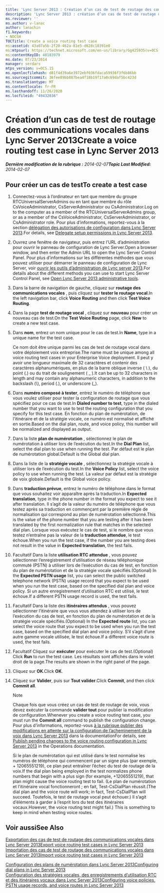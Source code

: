 ```yaml
---
title: 'Lync Server 2013 : Création d’un cas de test de routage des communications vocales'
description: 'Lync Server 2013 : création d’un cas de test de routage de voix.'
ms.reviewer: ''
ms.author: v-lanac
author: lanachin
f1.keywords:
- NOCSH
TOCTitle: Create a voice routing test case
ms:assetid: 43a07a5b-2f20-462a-81e5-d628c18391e0
ms:mtpsurl: https://technet.microsoft.com/en-us/library/Gg425935(v=OCS.15)
ms:contentKeyID: 48183979
ms.date: 07/23/2014
manager: serdars
mtps_version: v=OCS.15
ms.openlocfilehash: d81f4d39a6e3972ebf036fdaca59936f3f6b86bb
ms.sourcegitcommit: 36fee89bb887bea4f18b19f17a8c69daf5bc423d
ms.translationtype: MT
ms.contentlocale: fr-FR
ms.lasthandoff: 11/26/2020
ms.locfileid: "49432036"
---
```

# <a name="create-a-voice-routing-test-case-in-lync-server-2013"></a><span data-ttu-id="78e3f-103">Création d’un cas de test de routage des communications vocales dans Lync Server 2013</span><span class="sxs-lookup"><span data-stu-id="78e3f-103">Create a voice routing test case in Lync Server 2013</span></span>

<div data-xmlns="http://www.w3.org/1999/xhtml">

<div class="topic" data-xmlns="http://www.w3.org/1999/xhtml" data-msxsl="urn:schemas-microsoft-com:xslt" data-cs="https://msdn.microsoft.com/">

<div data-asp="https://msdn2.microsoft.com/asp">



</div>

<div id="mainSection">

<div id="mainBody"><span data-ttu-id="78e3f-104">

<span> </span></span><span class="sxs-lookup"><span data-stu-id="78e3f-104">

<span> </span></span></span>

<span data-ttu-id="78e3f-105">_**Dernière modification de la rubrique :** 2014-02-07_</span><span class="sxs-lookup"><span data-stu-id="78e3f-105">_**Topic Last Modified:** 2014-02-07_</span></span>

<div>

## <a name="to-create-a-test-case"></a><span data-ttu-id="78e3f-106">Pour créer un cas de test</span><span class="sxs-lookup"><span data-stu-id="78e3f-106">To create a test case</span></span>

1.  <span data-ttu-id="78e3f-107">Connectez-vous à l’ordinateur en tant que membre du groupe RTCUniversalServerAdmins ou en tant que membre du rôle CsVoiceAdministrator, CsServerAdministrator ou CsAdministrator.</span><span class="sxs-lookup"><span data-stu-id="78e3f-107">Log on to the computer as a member of the RTCUniversalServerAdmins group, or as a member of the CsVoiceAdministrator, CsServerAdministrator, or CsAdministrator role.</span></span> <span data-ttu-id="78e3f-108">Pour plus d’informations, reportez-vous à la section [délégation des autorisations de configuration dans Lync Server 2013](lync-server-2013-delegate-setup-permissions.md).</span><span class="sxs-lookup"><span data-stu-id="78e3f-108">For details, see [Delegate setup permissions in Lync Server 2013](lync-server-2013-delegate-setup-permissions.md).</span></span>

2.  <span data-ttu-id="78e3f-109">Ouvrez une fenêtre de navigateur, puis entrez l’URL d’administration pour ouvrir le panneau de configuration de Lync Server.</span><span class="sxs-lookup"><span data-stu-id="78e3f-109">Open a browser window, and then enter the Admin URL to open the Lync Server Control Panel.</span></span> <span data-ttu-id="78e3f-110">Pour plus d’informations sur les différentes méthodes que vous pouvez utiliser pour démarrer le panneau de configuration de Lync Server, voir [ouvrir les outils d’administration de Lync server 2013](lync-server-2013-open-lync-server-administrative-tools.md).</span><span class="sxs-lookup"><span data-stu-id="78e3f-110">For details about the different methods you can use to start Lync Server Control Panel, see [Open Lync Server 2013 administrative tools](lync-server-2013-open-lync-server-administrative-tools.md).</span></span>

3.  <span data-ttu-id="78e3f-111">Dans la barre de navigation de gauche, cliquez sur **routage des communications vocales** , puis cliquez sur **tester le routage vocal**.</span><span class="sxs-lookup"><span data-stu-id="78e3f-111">In the left navigation bar, click **Voice Routing** and then click **Test Voice Routing**.</span></span>

4.  <span data-ttu-id="78e3f-112">Dans la page **test de routage vocal** , cliquez sur **nouveau** pour créer un nouveau cas de test.</span><span class="sxs-lookup"><span data-stu-id="78e3f-112">On the **Test Voice Routing** page, click **New** to create a new test case.</span></span>

5.  <span data-ttu-id="78e3f-113">Dans **nom**, entrez un nom unique pour le cas de test.</span><span class="sxs-lookup"><span data-stu-id="78e3f-113">In **Name**, type in a unique name for the test case.</span></span>
    
    <span data-ttu-id="78e3f-114">Ce nom doit être unique parmi les cas de test de routage vocal dans votre déploiement voix entreprise.</span><span class="sxs-lookup"><span data-stu-id="78e3f-114">The name must be unique among all voice routing test cases in your Enterprise Voice deployment.</span></span> <span data-ttu-id="78e3f-115">Il peut y avoir une longueur maximale de 32 caractères et contenir des caractères alphanumériques, en plus de la barre oblique inverse ( \\ ), du point (.) ou du trait de soulignement ( \_ ).</span><span class="sxs-lookup"><span data-stu-id="78e3f-115">It can be up to 32 characters in length and may contain any alphanumeric characters, in addition to the backslash (\\), period (.), or underscore (\_).</span></span>

6.  <span data-ttu-id="78e3f-116">Dans **numéro composé à tester**, entrez le numéro de téléphone que vous voulez utiliser pour tester la configuration de routage que vous spécifiez pour ce cas de test.</span><span class="sxs-lookup"><span data-stu-id="78e3f-116">In **Dialed number to test**, type in the dialed number that you want to use to test the routing configuration that you specify for this test case.</span></span> <span data-ttu-id="78e3f-117">En fonction du plan de numérotation, de l’itinéraire et de la stratégie vocale, ce numéro est normalisé et affiché en sortie.</span><span class="sxs-lookup"><span data-stu-id="78e3f-117">Based on the dial plan, route, and voice policy, this number will be normalized and displayed as output.</span></span>

7.  <span data-ttu-id="78e3f-118">Dans la liste **plan de numérotation** , sélectionnez le plan de numérotation à utiliser lors de l’exécution du test.</span><span class="sxs-lookup"><span data-stu-id="78e3f-118">In the **Dial Plan** list, select the dial plan to use when running the test.</span></span> <span data-ttu-id="78e3f-119">Par défaut est le plan de numérotation global.</span><span class="sxs-lookup"><span data-stu-id="78e3f-119">Default is the Global dial plan.</span></span>

8.  <span data-ttu-id="78e3f-120">Dans la liste de la **stratégie vocale** , sélectionnez la stratégie vocale à utiliser lors de l’exécution du test.</span><span class="sxs-lookup"><span data-stu-id="78e3f-120">In the **Voice Policy** list, select the voice policy to use when running the test.</span></span> <span data-ttu-id="78e3f-121">La valeur par défaut est la stratégie de voix globale.</span><span class="sxs-lookup"><span data-stu-id="78e3f-121">Default is the Global voice policy.</span></span>

9.  <span data-ttu-id="78e3f-122">Dans **traduction prévue**, entrez le numéro de téléphone dans le format que vous souhaitez voir apparaître après la traduction.</span><span class="sxs-lookup"><span data-stu-id="78e3f-122">In **Expected translation**, type in the phone number in the format you expect to see it after translation.</span></span> <span data-ttu-id="78e3f-123">Il s’agit de la valeur du numéro de téléphone que vous testez après sa traduction en commençant par la première règle de normalisation qui correspond au plan de numérotation sélectionné.</span><span class="sxs-lookup"><span data-stu-id="78e3f-123">This is the value of the phone number that you are testing after it has been translated by the first normalization rule that matches in the selected dial plan.</span></span> <span data-ttu-id="78e3f-124">Lorsque vous exécutez le cas de test, si le nombre que vous testez n’entraîne pas la valeur de la **traduction attendue**, le test échoue.</span><span class="sxs-lookup"><span data-stu-id="78e3f-124">When you run the test case, if the number you are testing does not result in the value in **Expected translation**, the test fails.</span></span>

10. <span data-ttu-id="78e3f-125">Facultatif Dans la liste **utilisation RTC attendue** , vous pouvez sélectionner l’enregistrement d’utilisation de réseau téléphonique commuté (PSTN) à utiliser lors de l’exécution du cas de test, en fonction du plan de numérotation et de la stratégie vocale spécifiés.</span><span class="sxs-lookup"><span data-stu-id="78e3f-125">(Optional) In the **Expected PSTN usage** list, you can select the public switched telephone network (PSTN) usage record that you expect to be used when you run the test case, based on the specified dial plan and voice policy.</span></span> <span data-ttu-id="78e3f-126">Si un autre enregistrement d’utilisation RTC est utilisé, le test échoue.</span><span class="sxs-lookup"><span data-stu-id="78e3f-126">If a different PSTN usage record is used, the test fails.</span></span>

11. <span data-ttu-id="78e3f-127">Facultatif Dans la liste des **itinéraires attendus** , vous pouvez sélectionner l’itinéraire que vous vous attendez à utiliser lors de l’exécution du cas de test, en fonction du plan de numérotation et de la stratégie vocale spécifiés.</span><span class="sxs-lookup"><span data-stu-id="78e3f-127">(Optional) In the **Expected route** list, you can select the voice route that you expect to be used when you run the test case, based on the specified dial plan and voice policy.</span></span> <span data-ttu-id="78e3f-128">S’il s’agit d’une autre gamme vocale utilisée, le test échoue.</span><span class="sxs-lookup"><span data-stu-id="78e3f-128">If a different voice route is used, the test fails.</span></span>

12. <span data-ttu-id="78e3f-129">Facultatif Cliquez sur **exécuter** pour exécuter le cas de test.</span><span class="sxs-lookup"><span data-stu-id="78e3f-129">(Optional) Click **Run** to run the test case.</span></span> <span data-ttu-id="78e3f-130">Les résultats sont affichés dans le volet droit de la page.</span><span class="sxs-lookup"><span data-stu-id="78e3f-130">The results are shown in the right panel of the page.</span></span>

13. <span data-ttu-id="78e3f-131">Cliquez sur **OK**.</span><span class="sxs-lookup"><span data-stu-id="78e3f-131">Click **OK**.</span></span>

14. <span data-ttu-id="78e3f-132">Cliquez sur **Valider**, puis sur **Tout valider**.</span><span class="sxs-lookup"><span data-stu-id="78e3f-132">Click **Commit**, and then click **Commit all**.</span></span>
    
    <div>
    

    > [!NOTE]  
    > <span data-ttu-id="78e3f-133">Chaque fois que vous créez un cas de test de routage de voix, vous devez exécuter la commande <STRONG>valider tout</STRONG> pour publier la modification de configuration.</span><span class="sxs-lookup"><span data-stu-id="78e3f-133">Whenever you create a voice routing test case, you must run the <STRONG>Commit all</STRONG> command to publish the configuration change.</span></span> <span data-ttu-id="78e3f-134">Pour plus d’informations, reportez-vous <A href="lync-server-2013-publish-pending-changes-to-the-voice-routing-configuration.md">à la rubrique publier des modifications en attente sur la configuration de l’acheminement de la voix dans Lync Server 2013</A> dans la documentation</span><span class="sxs-lookup"><span data-stu-id="78e3f-134">For details, see <A href="lync-server-2013-publish-pending-changes-to-the-voice-routing-configuration.md">Publish pending changes to the voice routing configuration in Lync Server 2013</A> in the Operations documentation.</span></span>

    
    </div>
    
    <span data-ttu-id="78e3f-135">Si le plan de numérotation qui est utilisé dans le test normalise les numéros de téléphone qui commencent par un signe plus (par exemple, + 12065551219), ce plan peut entraîner l’échec du test de routage de la voix.</span><span class="sxs-lookup"><span data-stu-id="78e3f-135">If the dial plan being employed in the test normalizes phone numbers that begin with a plus sign (for example, +12065551219), that plan might cause the voice routing test to fail.</span></span> <span data-ttu-id="78e3f-136">(Le plan de numérotation et l’itinéraire vocal fonctionneront ; en fait, Test-CsDialPlan réussit.</span><span class="sxs-lookup"><span data-stu-id="78e3f-136">(The dial plan and the voice route will work; in fact, Test-CsDialPlan will succeed.</span></span> <span data-ttu-id="78e3f-137">Toutefois, le test de routage vocal peut échouer.) Il s’agit d’éléments à garder à l’esprit lors du test des itinéraires vocaux.</span><span class="sxs-lookup"><span data-stu-id="78e3f-137">However, the voice routing test might fail.) This is something to keep in mind when testing voice routes.</span></span>

</div>

<div>

## <a name="see-also"></a><span data-ttu-id="78e3f-138">Voir aussi</span><span class="sxs-lookup"><span data-stu-id="78e3f-138">See Also</span></span>


[<span data-ttu-id="78e3f-139">Exportation des cas de test de routage des communications vocales dans Lync Server 2013</span><span class="sxs-lookup"><span data-stu-id="78e3f-139">Export voice routing test cases in Lync Server 2013</span></span>](lync-server-2013-export-voice-routing-test-cases.md)  
[<span data-ttu-id="78e3f-140">Importation des cas de test de routage des communications vocales dans Lync Server 2013</span><span class="sxs-lookup"><span data-stu-id="78e3f-140">Import voice routing test cases in Lync Server 2013</span></span>](lync-server-2013-import-voice-routing-test-cases.md)  


[<span data-ttu-id="78e3f-141">Configuration des plans de numérotation dans Lync Server 2013</span><span class="sxs-lookup"><span data-stu-id="78e3f-141">Configuring dial plans in Lync Server 2013</span></span>](lync-server-2013-configuring-dial-plans.md)  
[<span data-ttu-id="78e3f-142">Configuration des stratégies vocales, des enregistrements d’utilisation RTC et des itinéraires vocaux dans Lync Server 2013</span><span class="sxs-lookup"><span data-stu-id="78e3f-142">Configuring voice policies, PSTN usage records, and voice routes in Lync Server 2013</span></span>](lync-server-2013-configuring-voice-policies-pstn-usage-records-and-voice-routes.md)  
  

<span data-ttu-id="78e3f-143"></div>

</div>

<span> </span>

</div>

</div>

</span><span class="sxs-lookup"><span data-stu-id="78e3f-143"></div>

</div>

<span> </span>

</div>

</div>

</span></span></div>

